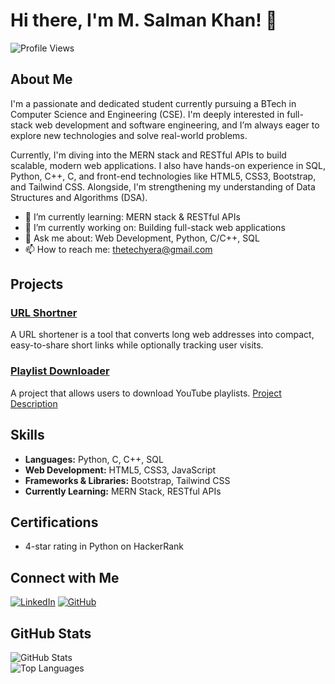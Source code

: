 # Hi there, I'm M. Salman Khan! 👋

![Profile Views](https://komarev.com/ghpvc/?username=M-Salman-khan)

## About Me

I'm a passionate and dedicated student currently pursuing a BTech in Computer Science and Engineering (CSE). I'm deeply interested in full-stack web development and software engineering, and I’m always eager to explore new technologies and solve real-world problems.

Currently, I'm diving into the MERN stack and RESTful APIs to build scalable, modern web applications. I also have hands-on experience in SQL, Python, C++, C, and front-end technologies like HTML5, CSS3, Bootstrap, and Tailwind CSS. Alongside, I'm strengthening my understanding of Data Structures and Algorithms (DSA).

- 🌱 I’m currently learning: MERN stack & RESTful APIs
- 🔭 I’m currently working on: Building full-stack web applications
- 💬 Ask me about: Web Development, Python, C/C++, SQL
- 📫 How to reach me: thetechyera@gmail.com

## Projects

### [URL Shortner](https://github.com/M-Salman-khan/URL_Shortner)
A URL shortener is a tool that converts long web addresses into compact, easy-to-share short links while optionally tracking user visits.

### [Playlist Downloader](https://github.com/M-Salman-khan/YT_Playlist_Downloader)
A project that allows users to download YouTube playlists. [Project Description](https://www.linkedin.com/in/m-salman-khan-/)

## Skills

- **Languages:** Python, C, C++, SQL
- **Web Development:** HTML5, CSS3, JavaScript
- **Frameworks & Libraries:** Bootstrap, Tailwind CSS
- **Currently Learning:** MERN Stack, RESTful APIs

## Certifications

- 4-star rating in Python on HackerRank

## Connect with Me

[![LinkedIn](https://img.shields.io/badge/LinkedIn-blue?style=flat&logo=linkedin&label=Connect)](https://www.linkedin.com/in/m-salman-khan-/)
[![GitHub](https://img.shields.io/badge/GitHub-black?style=flat&logo=github&label=Follow)](https://github.com/M-Salman-khan)

## GitHub Stats

![GitHub Stats](https://github-readme-stats.vercel.app/api?username=M-Salman-khan&show_icons=true&theme=radical)  
![Top Languages](https://github-readme-stats.vercel.app/api/top-langs/?username=M-Salman-khan&layout=compact&theme=radical)

